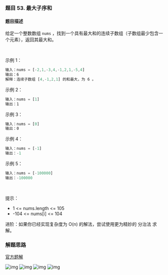 ### 题目 53. 最大子序和
#### 题目描述
给定一个整数数组 `nums` ，找到一个具有最大和的连续子数组（子数组最少包含一个元素），返回其最大和。

 

示例 1：

```js
输入：nums = [-2,1,-3,4,-1,2,1,-5,4]
输出：6
解释：连续子数组 [4,-1,2,1] 的和最大，为 6 。
```
示例 2：

```js
输入：nums = [1]
输出：1
```
示例 3：

```js
输入：nums = [0]
输出：0
```
示例 4：

```js
输入：nums = [-1]
输出：-1
```
示例 5：

```js
输入：nums = [-100000]
输出：-100000
```
 

提示：

- 1 <= nums.length <= 105
- -104 <= nums[i] <= 104
 

进阶：如果你已经实现复杂度为 O(n) 的解法，尝试使用更为精妙的 分治法 求解。

### 解题思路
[官方题解](https://leetcode-cn.com/problems/maximum-subarray/solution/zui-da-zi-xu-he-by-leetcode-solution/)


![img](53-1.png)
![img](53-2.png)
![img](53-3.png)
![img](53-4.png)